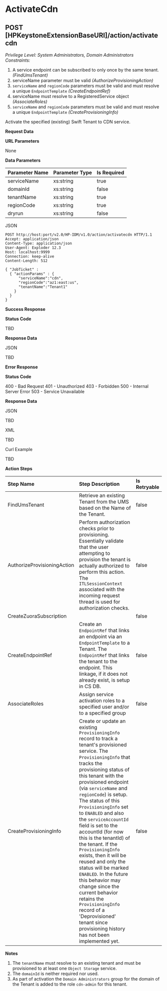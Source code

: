 # ActivateCdn
## POST [HPKeystoneExtensionBaseURI]/action/activatecdn
*Privilege Level: System Administrators, Domain Administrators*  
*Constraints:* 
 
1.  A service endpoint can be subscribed to only once by the same tenant. _(FindUmsTenant)_  
2.  serviceName parameter must be valid _(AuthorizeProvisioningAction)_  
3.  ```serviceName``` and ```regionCode``` parameters must be valid and must resolve a unique ```EndpointTemplate``` _(CreateEndpointRef)_  
4.  serviceName must resolve to a RegisteredService object _(AssociateRoles)_  
5.  ```serviceName``` and ```regionCode``` parameters must be valid and must resolve a unique ```EndpointTemplate``` _(CreateProvisioningInfo)_  


Activate the specified (existing) Swift Tenant to CDN service.

**Request Data**  

**URL Parameters**

None

**Data Parameters**

|Parameter Name|Parameter Type|Is Required|
|:-|:-|:-|
|serviceName|xs:string|true|
|domainId|xs:string|false|
|tenantName|xs:string|true|
|regionCode|xs:string|true|
|dryrun|xs:string|false|

JSON

```
POST http://host:port/v2.0/HP-IDM/v1.0/action/activatecdn HTTP/1.1
Accept: application/json
Content-Type: application/json
User-Agent: Exploder 12.3
Host: localhost:9999
Connection: keep-alive
Content-Length: 512

{ "JobTicket" :
  { "actionParams" : {
      "serviceName":"cdn",
      "regionCode":"az1:east:us",
      "tenantName":"Tenant1"
    }
  }
}
```
**Success Response**

**Status Code**

TBD

**Response Data**

JSON

TBD

**Error Response**

**Status Code**

400 - Bad Request
401 - Unauthorized
403 - Forbidden
500 - Internal Server Error
503 - Service Unavailable

**Response Data**

JSON

TBD  

XML

TBD  

Curl Example

TBD

**Action Steps**

|Step Name|Step Description|Is Retryable|
|:-|:-|:-|
|FindUmsTenant|Retrieve an existing Tenant from the UMS based on the Name of the Tenant.|false|
|AuthorizeProvisioningAction|Perform authorization checks prior to provisioning. Essentially validate that the user attempting to provision the tenant is actually authorized to perform this action. The ```ITLSessionContext``` associated with the incoming request thread is used for authorization checks.|false|
|CreateZuoraSubscription| |false|
|CreateEndpointRef|Create an ```EndpointRef``` that links an endpoint via an ```EndpointTemplate``` to a Tenant. The ```EndpointRef``` that links the tenant to the endpoint. This linkage, if it does not already exist, is setup in CS DB. | false |
| AssociateRoles | Assign service activation roles to a specified user and/or to a specified group | false |
| CreateProvisioningInfo | Create or update an existing ```ProvisioningInfo``` record to track a tenant's provisioned service.  The ```ProvisioningInfo``` that tracks the provisioning status of this tenant with the provisioned endpoint (via ```serviceName``` and ```regionCode```) is setup.  The status of this ```ProvisioningInfo``` set to ```ENABLED``` and also the ```serviceAccountId``` field is set to the accountId (for now this is the tenantId) of the tenant.  If the ```ProvisioningInfo``` exists, then it will be reused and only the status will be marked ```ENABLED```.  In the future this behavior may change since the current behavior retains the ```ProvisioningInfo``` record of a 'Deprovisioned' tenant since provisioning history has not been implemented yet. | false |

**Notes**

1.  The ```tenantName``` must resolve to an existing tenant and must be provisioned to at least one ```Object Storage``` service.
2.  The ```domainId``` is neither required nor used.
3.  As part of activation the ```Domain Administrators``` group for the domain of the Tenant is added to the role ```cdn-admin``` for this tenant.


